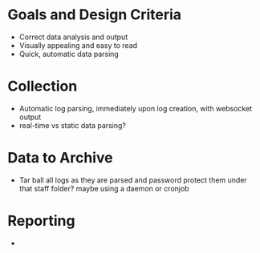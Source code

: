# Goals and Design Criteria
- Correct data analysis and output
- Visually appealing and easy to read
- Quick, automatic data parsing
# Collection
- Automatic log parsing, immediately upon log creation, with websocket output 
- real-time vs static data parsing?
# Data to Archive
- Tar ball all logs as they are parsed and password protect them under that staff folder? maybe using a daemon or cronjob
# Reporting
- 
